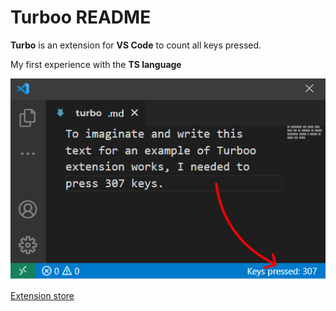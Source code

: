 # Turboo README

**Turbo** is an extension for **VS Code** to count all keys pressed.

My first experience with the **TS language**

[<img src="ReadmeContent/Screenshot.png">](ReadmeContent/Screenshot.png)

[Extension store](https://marketplace.visualstudio.com/items?itemName=NGS.turboo)
